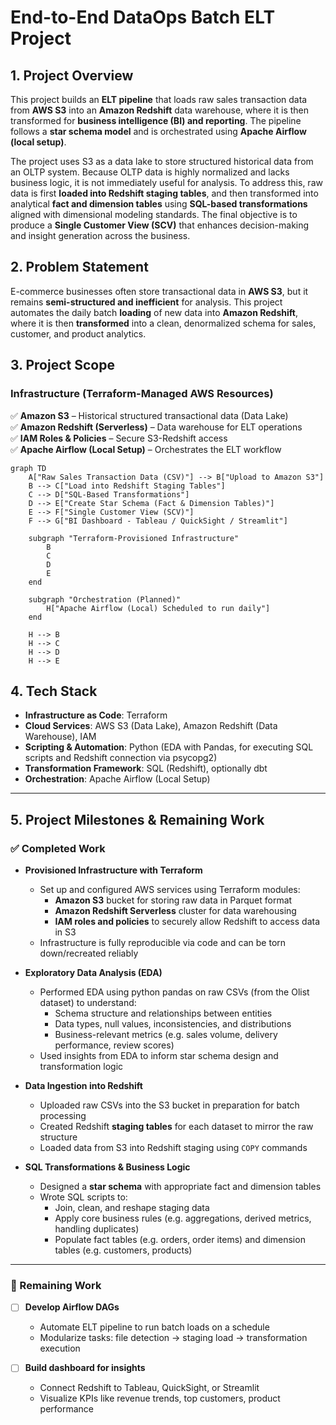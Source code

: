# End-to-End DataOps Batch ELT Project

## 1. Project Overview
This project builds an **ELT pipeline** that loads raw sales transaction data from **AWS S3** into an **Amazon Redshift** data warehouse, where it is then transformed for **business intelligence (BI) and reporting**. The pipeline follows a **star schema model** and is orchestrated using **Apache Airflow (local setup)**.

The project uses S3 as a data lake to store structured historical data from an OLTP system. Because OLTP data is highly normalized and lacks business logic, it is not immediately useful for analysis. To address this, raw data is first **loaded into Redshift staging tables**, and then transformed into analytical **fact and dimension tables** using **SQL-based transformations** aligned with dimensional modeling standards. The final objective is to produce a **Single Customer View (SCV)** that enhances decision-making and insight generation across the business.

## 2. Problem Statement
E-commerce businesses often store transactional data in **AWS S3**, but it remains **semi-structured and inefficient** for analysis. This project automates the daily batch **loading** of new data into **Amazon Redshift**, where it is then **transformed** into a clean, denormalized schema for sales, customer, and product analytics.

## 3. Project Scope

### **Infrastructure (Terraform-Managed AWS Resources)**
✅ **Amazon S3** – Historical structured transactional data (Data Lake)  
✅ **Amazon Redshift (Serverless)** – Data warehouse for ELT operations  
✅ **IAM Roles & Policies** – Secure S3-Redshift access  
✅ **Apache Airflow (Local Setup)** – Orchestrates the ELT workflow  

```mermaid
graph TD
    A["Raw Sales Transaction Data (CSV)"] --> B["Upload to Amazon S3"]
    B --> C["Load into Redshift Staging Tables"]
    C --> D["SQL-Based Transformations"]
    D --> E["Create Star Schema (Fact & Dimension Tables)"]
    E --> F["Single Customer View (SCV)"]
    F --> G["BI Dashboard - Tableau / QuickSight / Streamlit"]

    subgraph "Terraform-Provisioned Infrastructure"
        B
        C
        D
        E
    end

    subgraph "Orchestration (Planned)"
        H["Apache Airflow (Local) Scheduled to run daily"]
    end

    H --> B
    H --> C
    H --> D
    H --> E
```

## 4. Tech Stack

- **Infrastructure as Code**: Terraform
- **Cloud Services**: AWS S3 (Data Lake), Amazon Redshift (Data Warehouse), IAM
- **Scripting & Automation**: Python (EDA with Pandas, for executing SQL scripts and Redshift connection via psycopg2)
- **Transformation Framework**: SQL (Redshift), optionally dbt
- **Orchestration**: Apache Airflow (Local Setup)

---

## 5. Project Milestones & Remaining Work

### ✅ Completed Work

- **Provisioned Infrastructure with Terraform**
  - Set up and configured AWS services using Terraform modules:
    - **Amazon S3** bucket for storing raw data in Parquet format
    - **Amazon Redshift Serverless** cluster for data warehousing
    - **IAM roles and policies** to securely allow Redshift to access data in S3
  - Infrastructure is fully reproducible via code and can be torn down/recreated reliably

- **Exploratory Data Analysis (EDA)**
  - Performed EDA using python pandas on raw CSVs (from the Olist dataset) to understand:
    - Schema structure and relationships between entities
    - Data types, null values, inconsistencies, and distributions
    - Business-relevant metrics (e.g. sales volume, delivery performance, review scores)
  - Used insights from EDA to inform star schema design and transformation logic

- **Data Ingestion into Redshift**
  - Uploaded raw CSVs into the S3 bucket in preparation for batch processing
  - Created Redshift **staging tables** for each dataset to mirror the raw structure
  - Loaded data from S3 into Redshift staging using `COPY` commands

- **SQL Transformations & Business Logic**
  - Designed a **star schema** with appropriate fact and dimension tables
  - Wrote SQL scripts to:
    - Join, clean, and reshape staging data
    - Apply core business rules (e.g. aggregations, derived metrics, handling duplicates)
    - Populate fact tables (e.g. orders, order items) and dimension tables (e.g. customers, products)
      
---

### 🔧 Remaining Work

- [ ] **Develop Airflow DAGs**
  - Automate ELT pipeline to run batch loads on a schedule
  - Modularize tasks: file detection → staging load → transformation execution

- [ ] **Build dashboard for insights**
  - Connect Redshift to Tableau, QuickSight, or Streamlit
  - Visualize KPIs like revenue trends, top customers, product performance
